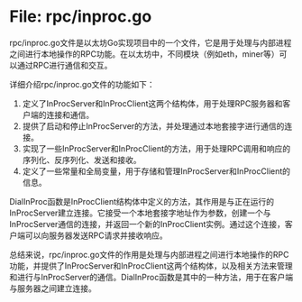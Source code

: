 # File: rpc/inproc.go

rpc/inproc.go文件是以太坊Go实现项目中的一个文件，它是用于处理与内部进程之间进行本地操作的RPC功能。在以太坊中，不同模块（例如eth，miner等）可以通过RPC进行通信和交互。

详细介绍rpc/inproc.go文件的功能如下：
1. 定义了InProcServer和InProcClient这两个结构体，用于处理RPC服务器和客户端的连接和通信。
2. 提供了启动和停止InProcServer的方法，并处理通过本地套接字进行通信的连接。
3. 实现了一些InProcServer和InProcClient的方法，用于处理RPC调用和响应的序列化、反序列化、发送和接收。
4. 定义了一些常量和全局变量，用于存储和管理InProcServer和InProcClient的信息。

DialInProc函数是InProcClient结构体中定义的方法，其作用是与正在运行的InProcServer建立连接。它接受一个本地套接字地址作为参数，创建一个与InProcServer通信的连接，并返回一个新的InProcClient实例。通过这个连接，客户端可以向服务器发送RPC请求并接收响应。

总结来说，rpc/inproc.go文件的作用是处理与内部进程之间进行本地操作的RPC功能，并提供了InProcServer和InProcClient这两个结构体，以及相关方法来管理和进行与InProcServer的通信。DialInProc函数是其中的一种方法，用于在客户端与服务器之间建立连接。

